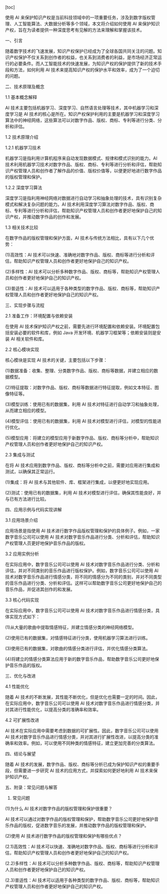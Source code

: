 
[toc]                    
                
                
使用 AI 来保护知识产权是当前科技领域中的一项重要任务，涉及到数字版权管理、人工智能算法、大数据分析等多个领域，本文将介绍如何使用 AI 来保护知识产权，旨在为读者提供一种深度思考有见解的方法来理解和掌握该技术。

一、引言

随着数字技术的飞速发展，知识产权保护已经成为了全球各国共同关注的问题。知识产权保护不仅关系到创作者的权益，也关系到消费者的利益，是市场经济正常运行的必要条件。而人工智能技术的快速发展，为知识产权的保护提供了新的技术手段和方法，如何利用 AI 技术来提高知识产权的保护水平和效率，成为了一个迫切的问题。

二、技术原理及概念

1.1 基本概念解释

AI 技术主要包括机器学习、深度学习、自然语言处理等技术，其中机器学习和深度学习是 AI 技术的核心是所在。知识产权保护利用的主要是机器学习和深度学习算法中的神经网络，这些算法可以对数字作品、版权、商标、专利等进行分类、分析和评估。

1.2 技术原理介绍

1.2.1 机器学习技术

机器学习是指利用计算机程序来自动发现数据模式、规律和模式识别的能力。AI 技术利用机器学习技术对数字作品、版权、商标、专利等进行分析和评估，帮助知识产权管理人员和创作者了解作品的价值、版权价值等，以便更好地进行数字作品的版权管理和保护。

1.2.2 深度学习算法

深度学习是指利用神经网络对数据进行自动学习和抽象处理的技术，具有识别复杂模式和解决复杂问题的能力。AI 技术利用深度学习算法对数字作品、版权、商标、专利等进行分析和评估，帮助知识产权管理人员和创作者更好地保护自己的知识产权，并推动数字作品的创作和发展。

1.3 相关技术比较

在数字作品的版权管理和保护方面，AI 技术与传统方法相比，具有以下几个优势：

(1)高效性：AI 技术可以快速、准确地对数字作品、版权、商标等进行分析和评估，帮助知识产权管理人员和创作者更好地保护自己的知识产权。

(2)多样性：AI 技术可以分析多种数字作品、版权、商标等，帮助知识产权管理人员和创作者更好地保护自己的知识产权。

(3)普适性：AI 技术可以适用于各种类型的数字作品、版权、商标等，帮助知识产权管理人员和创作者更好地保护自己的知识产权。

三、实现步骤与流程

2.1 准备工作：环境配置与依赖安装

在使用 AI 技术保护知识产权之前，需要先进行环境配置和依赖安装。环境配置包括安装必要的软件和库，例如 Java 开发环境、机器学习框架等；依赖安装则是安装 AI 相关软件和库。

2.2 核心模块实现

核心模块是实现 AI 技术的关键，主要包括以下步骤：

(1)数据准备：收集、整理、分类数字作品、版权、商标等数据，并建立相应的数据模型。

(2)特征提取：对数字作品、版权、商标等数据进行特征提取，例如文本特征、图像特征等。

(3)模型训练：使用已有的数据集，利用 AI 技术对特征进行自动学习和抽象处理，从而建立相应的模型。

(4)模型评估：使用已有的数据集，利用 AI 技术对模型进行评估，对模型的性能进行优化。

(5)模型应用：将建立的模型应用于新数字作品、版权、商标等分析中，帮助知识产权管理人员和创作者更好地保护自己的知识产权。

2.3 集成与测试

在将 AI 技术应用到数字作品、版权、商标等分析中之前，需要对应用进行集成和测试，以确保其正常运行。

(1)集成：将 AI 技术与其他软件、库、框架进行集成，以便更好地实现应用。

(2)测试：使用已有的数据集，利用 AI 技术对模型进行评估，确保其性能良好，并与已有方法进行比较。

四、应用示例与代码实现讲解

3.1 应用场景介绍

应用场景是指使用 AI 技术进行数字作品版权管理和保护的具体例子。例如，一家数字音乐公司可以使用 AI 技术对数字音乐作品进行分类、分析和评估，帮助知识产权管理人员更好地保护音乐作品的版权。

3.2 应用实例分析

在实际应用中，数字音乐公司可以使用 AI 技术对数字音乐作品进行分类、分析和评估，并对不同类别的音乐作品进行版权保护。例如，数字音乐公司可以使用 AI 技术对数字音乐作品进行情感分类，将不同的情感分为不同的类别，并对不同类型的音乐作品进行分类、分析和评估。这样可以帮助数字音乐公司更好地保护自己的音乐作品，并促进其创作的和发展。

3.3 核心代码实现

在实际应用中，数字音乐公司可以使用 AI 技术对数字音乐作品进行情感分类，具体实现方式如下：

(1)从大量的歌曲中提取情感特征，并建立情感分类的神经网络模型。

(2)使用已有的数据集，对情感特征进行分类，使用机器学习算法进行训练。

(3)使用已有的数据集，对歌曲的情感分类进行评估，并优化情感分类算法。

(4)将建立的情感分类算法应用于新的数字音乐作品，帮助数字音乐公司更好地保护音乐作品的版权。

三、优化与改进

4.1 性能优化

随着 AI 技术的不断发展，其性能不断优化，但是优化也需要一定的时间。因此，在实际应用中，数字音乐公司可以使用 AI 技术对数字音乐作品进行情感分类，并对其进行性能优化，以提高分类的准确率和效率。

4.2 可扩展性改进

AI 技术在实际应用中需要考虑到数据的可扩展性。因此，数字音乐公司可以使用 AI 技术对数字音乐作品进行情感分类，并对其进行扩展性改进，以提高分类的准确率和效率。例如，可以使用不同种类的情感特征，建立更加完善的分类算法。

四、结论与展望

随着 AI 技术的发展，数字作品、版权、商标等分析已成为保护知识产权的重要手段，但需要进一步研究 AI 技术的应用方式，并探索如何更好地利用 AI 技术来保护知识产权。

五、附录：常见问题与解答

1. 常见问题

(1)为什么 AI 技术对数字作品的版权管理和保护很重要？

AI 技术可以通过对数字作品的版权管理和保护，帮助数字音乐公司更好地保护音乐作品的版权，促进数字音乐的发展，并推动数字作品的版权管理和保护。

(2)使用 AI 技术进行数字作品的版权管理和保护有哪些优点？

(2.1)高效性：AI 技术可以快速、准确地对数字作品、版权、商标等进行分析和评估，帮助知识产权管理人员和创作者更好地保护自己的知识产权。

(2.2)多样性：AI 技术可以分析多种数字作品、版权、商标等，帮助知识产权管理人员和创作者更好地保护自己的知识产权。

(2.3)普适性：AI 技术可以适用于各种类型的数字作品、版权、商标等，帮助知识产权管理人员和创作者更好地保护自己的知识产权。

